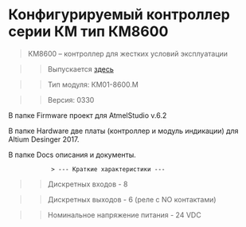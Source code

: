 # Конфигурируемый контроллер серии КМ тип КМ8600 

>КМ8600 – контроллер для жестких условий эксплуатации

>>Выпускается [здесь](http://www.sem-act.ru)

>>Тип модуля: КM01-8600.M

>>Версия: 0330

В папке Firmware проект для AtmelStudio v.6.2

В папке Hardware две платы (контроллер и модуль индикации) для Altium Desinger 2017.

В папке Docs описания и документы.

				> --- Краткие характеристики ---

>>Дискретных входов - 8

>>Дискретных выходов - 6 (реле с NO контактами)

>>Номинальное напряжение питания - 24 VDC
